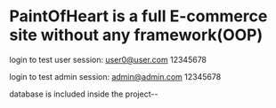 # PaintOfHeart is a full E-commerce site without any framework(OOP)
login to test user session:
user0@user.com
12345678

login to test admin session:
admin@admin.com
12345678

database is included inside the project--
